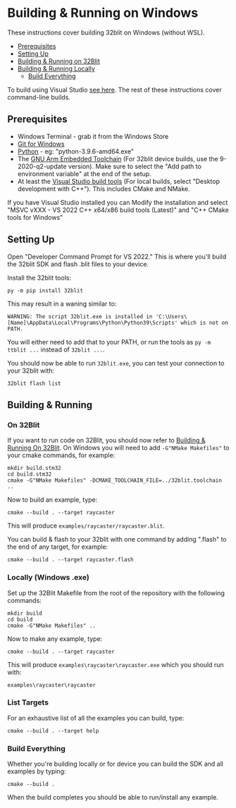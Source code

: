 # Building & Running on Windows <!-- omit in toc -->

These instructions cover building 32blit on Windows (without WSL).

- [Prerequisites](#prerequisites)
- [Setting Up](#setting-up)
- [Building & Running on 32Blit](#building--running-on-32blit)
- [Building & Running Locally](#building--running-locally)
  - [Build Everything](#build-everything)

To build using Visual Studio [see here](Windows-VisualStudio.md). The rest of these instructions cover command-line builds.

## Prerequisites

- Windows Terminal - grab it from the Windows Store
- [Git for Windows](https://git-scm.com/download/win)
- [Python](https://www.python.org/downloads/) - eg: "python-3.9.6-amd64.exe"
- The [GNU Arm Embedded Toolchain](https://developer.arm.com/tools-and-software/open-source-software/developer-tools/gnu-toolchain/gnu-rm/downloads) (For 32blit device builds, use the 9-2020-q2-update version). Make sure to select the "Add path to environment variable" at the end of the setup.
 - At least the [Visual Studio build tools](https://visualstudio.microsoft.com/downloads/#build-tools-for-visual-studio-2022) (For local builds, select "Desktop development with C++"). This includes CMake and NMake.

If you have Visual Studio installed you can Modify the installation and select "MSVC vXXX - VS 2022 C++ x64/x86 build tools (Latest)" and "C++ CMake tools for Windows"

## Setting Up

Open "Developer Command Prompt for VS 2022." This is where you'll build the 32blit SDK and flash .blit files to your device.

Install the 32blit tools:

```
py -m pip install 32blit
```

This may result in a waning similar to:

```
WARNING: The script 32blit.exe is installed in 'C:\Users\[Name]\AppData\Local\Programs\Python\Python39\Scripts' which is not on PATH.
```

You will either need to add that to your PATH, or run the tools as `py -m ttblit ...` instead of `32blit ...`.

You should now be able to run `32blit.exe`, you can test your connection to your 32blit with:

```
32blit flash list
```

## Building & Running

### On 32Blit

If you want to run code on 32Blit, you should now refer to [Building & Running On 32Blit](32blit.md). On Windows you will need to add `-G"NMake Makefiles"` to your cmake commands, for example:

```
mkdir build.stm32
cd build.stm32
cmake -G"NMake Makefiles" -DCMAKE_TOOLCHAIN_FILE=../32blit.toolchain ..
```

Now to build an example, type:

```
cmake --build . --target raycaster
```

This will produce `examples/raycaster/raycaster.blit`.

You can build & flash to your 32blit with one command by adding ".flash" to the end of any target, for example:

```
cmake --build . --target raycaster.flash
```

### Locally (Windows .exe)

Set up the 32Blit Makefile from the root of the repository with the following commands:

```shell
mkdir build
cd build
cmake -G"NMake Makefiles" ..
```

Now to make any example, type:

```
cmake --build . --target raycaster
```

This will produce `examples\raycaster\raycaster.exe` which you should run with:

```
examples\raycaster\raycaster
```

### List Targets

For an exhaustive list of all the examples you can build, type:

```
cmake --build . --target help
```

### Build Everything

Whether you're building locally or for device you can build the SDK and all examples by typing:

```
cmake --build .
```

When the build completes you should be able to run/install any example.

